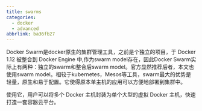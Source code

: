 ```yaml
---
title: swarms
categories:
  - docker
  - advanced
abbrlink: ba36fb27
---
```







Docker Swarm是docker原生的集群管理工具，之前是个独立的项目，于 Docker 1.12 被整合到 Docker Engine 中,作为swarm model存在，因此Docker Swarm实际上有两种：独立的swarm和整合后swarm model。官方显然推荐后者，本文也使用swarm model。相较于kubernetes，Mesos等工具，swarm最大的优势是轻量，原生和易于配置。它使得原本单主机的应用可以方便地部署到集群中。


使用它，用户可以将多个 Docker 主机封装为单个大型的虚拟 Docker 主机，快速打造一套容器云平台。

